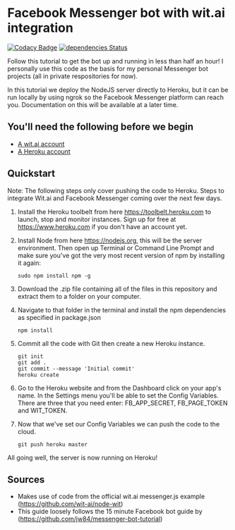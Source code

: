 # Facebook Messenger bot with wit.ai integration
[![Codacy Badge](https://api.codacy.com/project/badge/Grade/42c2df2d04664433b100a82e81bca3f0)](https://www.codacy.com/app/jpbowley/ai-messenger-bot?utm_source=github.com&amp;utm_medium=referral&amp;utm_content=jpbow/ai-messenger-bot&amp;utm_campaign=Badge_Grade)
[![dependencies Status](https://david-dm.org/jpbow/ai-messenger-bot/status.svg)](https://david-dm.org/jpbow/ai-messenger-bot)

Follow this tutorial to get the bot up and running in less than half an hour! I personally use this code as the basis for my personal Messenger bot projects (all in private respositories for now).

In this tutorial we deploy the NodeJS server directly to Heroku, but it can be run locally by using ngrok so the Facebook Messenger platform can reach you. Documentation on this will be available at a later time.

## You'll need the following before we begin
* [A wit.ai account](https://wit.ai/)
* [A Heroku account](https://www.heroku.com/)

## Quickstart

Note: The following steps only cover pushing the code to Heroku. Steps to integrate Wit.ai and Facebook Messenger coming over the next few days.
<!---
* Need to set up Facebook App and Page first
* Change the order of the steps so that the Heroku instance is created earlier so we can just copy and paste some of the config vars straight from Facebook when we create the app and page.
-->

1. Install the Heroku toolbelt from here https://toolbelt.heroku.com to launch, stop and monitor instances. Sign up for free at https://www.heroku.com if you don't have an account yet.

2. Install Node from here https://nodejs.org, this will be the server environment. Then open up Terminal or Command Line Prompt and make sure you've got the very most recent version of npm by installing it again:

    ```
    sudo npm install npm -g
    ```
    
3. Download the .zip file containing all of the files in this repository and extract them to a folder on your computer.
    
4. Navigate to that folder in the terminal and install the npm dependencies as specified in package.json
   
    ```
    npm install
    ```
    
5. Commit all the code with Git then create a new Heroku instance.

    ```
    git init
    git add .
    git commit --message 'Initial commit'
    heroku create
    ```
6. Go to the Heroku website and from the Dashboard click on your app's name. In the Settings menu you'll be able to set the Config          Variables. There are three that you need enter: FB_APP_SECRET, FB_PAGE_TOKEN and WIT_TOKEN.
   <!---Need to add where these come from.-->
    
7.  Now that we've set our Config Variables we can push the code to the cloud.

    ```
    git push heroku master
    ```
    
All going well, the server is now running on Heroku!

## Sources
* Makes use of code from the official wit.ai messenger.js example (https://github.com/wit-ai/node-wit)
* This guide loosely follows the 15 minute Facebook bot guide by (https://github.com/jw84/messenger-bot-tutorial)
